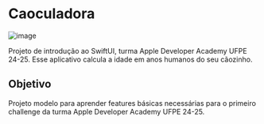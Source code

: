 # Caoculadora

![image](https://github.com/miriamrms/Caoculadora/assets/108680161/0a660fba-b079-48a0-a05a-769e99e50a84)

Projeto de introdução ao SwiftUI, turma Apple Developer Academy UFPE 24-25.
Esse aplicativo calcula a idade em anos humanos do seu cãozinho.

## Objetivo
Projeto modelo para aprender features básicas necessárias para o primeiro challenge da turma Apple Developer Academy UFPE 24-25.


